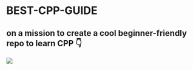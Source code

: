 # BEST-CPP-GUIDE
<h2>on a mission to create a cool beginner-friendly repo to learn CPP 👇</h2>
<img src="https://github.com/itssagnikmukherjee/BEST-CPP-GUIDE/blob/main/cpp.png?raw=true">